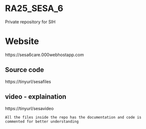 # RA25_SESA_6
Private repository for SIH
<H1>Website</H1>
  https://sesa6care.000webhostapp.com

<h2>Source code</h2>
  <a>https://tinyurl/sesafiles</a>

<h2>video - explaination</h2>
  <a>https://tinyurl/sesavideo</a>
  


``` All the files inside the repo has the documentation and code is commented for better understanding ```
